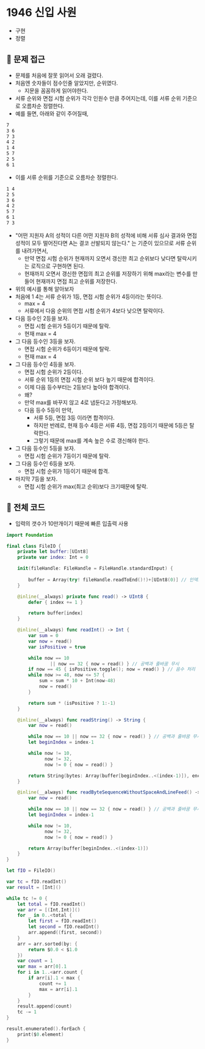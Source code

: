 # 1946 신입 사원
- 구현
- 정렬

## 🍎 문제 접근
- 문제를 처음에 잘못 읽어서 오래 걸렸다.
- 처음엔 숫자들이 점수인줄 알았지만, 순위였다.
    - 지문을 꼼꼼하게 읽어야한다.
- 서류 순위와 면접 시험 순위가 각각 인원수 만큼 주어지는데, 이를 서류 순위 기준으로 오름차순 정렬한다.
- 예를 들면, 아래와 같이 주어질때, 
```bash    
7
3 6
7 3
4 2
1 4
5 7
2 5
6 1
```
- 이를 서류 순위를 기준으로 오름차순 정렬한다.
```bash
1 4
2 5
3 6
4 2
5 7
6 1
7 3
```
- "어떤 지원자 A의 성적이 다른 어떤 지원자 B의 성적에 비해 서류 심사 결과와 면접 성적이 모두 떨어진다면 A는 결코 선발되지 않는다." 는 기준이 있으므로 서류 순위를 내려가면서, 
    - 만약 면접 시험 순위가 현재까지 오면서 갱신한 최고 순위보다 낮다면 탈락시키는 로직으로 구현하면 된다.
    - 현재까지 오면서 갱신한 면접의 최고 순위를 저장하기 위해 max라는 변수를 만들어 현재까지 면접 최고 순위를 저장한다.
- 위의 예시를 통해 알아보자
- 처음에 1 4는 서류 순위가 1등, 면접 시험 순위가 4등이라는 뜻이다.
    - max = 4
    - 서류에서 다음 순위의 면접 시험 순위가 4보다 낮으면 탈락이다.
- 다음 등수인 2등을 보자.
    - 면접 시험 순위가 5등이기 때문에 탈락.
    - 현재 max = 4
- 그 다음 등수인 3등을 보자.
    - 면접 시험 순위가 6등이기 때문에 탈락.
    - 현재 max = 4
- 그 다음 등수인 4등을 보자.
    - 면접 시험 순위가 2등이다.
    - 서류 순위 1등의 면접 시험 순위 보다 높기 때문에 합격이다.
    - 이제 다음 등수부터는 2등보다 높아야 합격이다.
    - 왜?
    - 만약 max를 바꾸지 않고 4로 냅둔다고 가정해보자.
    - 다음 등수 5등이 만약,
        - 서류 5등, 면접 3등 이라면 합격이다.
        - 하지만 반례로, 현재 등수 4등은 서류 4등, 면접 2등이기 때문에 5등은 탈락한다.
        - 그렇기 때문에 max를 계속 높은 수로 갱신해야 한다.
- 그 다음 등수인 5등을 보자.
    - 면접 시험 순위가 7등이기 때문에 탈락.
- 그 다음 등수인 6등을 보자.
    - 면접 시험 순위가 1등이기 때문에 합격.
- 마지막 7등을 보자.
    - 면접 시험 순위가 max(최고 순위)보다 크기때문에 탈락.

## 🍎 전체 코드
- 입력의 갯수가 10만개이기 때문에 빠른 입출력 사용
```swift
import Foundation

final class FileIO {
    private let buffer:[UInt8]
    private var index: Int = 0

    init(fileHandle: FileHandle = FileHandle.standardInput) {
        
        buffer = Array(try! fileHandle.readToEnd()!)+[UInt8(0)] // 인덱스 범위 넘어가는 것 방지
    }

    @inline(__always) private func read() -> UInt8 {
        defer { index += 1 }

        return buffer[index]
    }

    @inline(__always) func readInt() -> Int {
        var sum = 0
        var now = read()
        var isPositive = true

        while now == 10
                || now == 32 { now = read() } // 공백과 줄바꿈 무시
        if now == 45 { isPositive.toggle(); now = read() } // 음수 처리
        while now >= 48, now <= 57 {
            sum = sum * 10 + Int(now-48)
            now = read()
        }

        return sum * (isPositive ? 1:-1)
    }

    @inline(__always) func readString() -> String {
        var now = read()

        while now == 10 || now == 32 { now = read() } // 공백과 줄바꿈 무시
        let beginIndex = index-1

        while now != 10,
              now != 32,
              now != 0 { now = read() }

        return String(bytes: Array(buffer[beginIndex..<(index-1)]), encoding: .ascii)!
    }

    @inline(__always) func readByteSequenceWithoutSpaceAndLineFeed() -> [UInt8] {
        var now = read()

        while now == 10 || now == 32 { now = read() } // 공백과 줄바꿈 무시
        let beginIndex = index-1

        while now != 10,
              now != 32,
              now != 0 { now = read() }

        return Array(buffer[beginIndex..<(index-1)])
    }
}

let fIO = FileIO()

var tc = fIO.readInt()
var result = [Int]()

while tc != 0 {
    let total = fIO.readInt()
    var arr = [(Int,Int)]()
    for _ in 0..<total {
        let first = fIO.readInt()
        let second = fIO.readInt()
        arr.append((first, second))
    }
    arr = arr.sorted(by: {
        return $0.0 < $1.0
    })
    var count = 1
    var max = arr[0].1
    for i in 1..<arr.count {
        if arr[i].1 < max {
            count += 1
            max = arr[i].1
        }
    }
    result.append(count)
    tc -= 1
}

result.enumerated().forEach {
    print($0.element)
}
```
